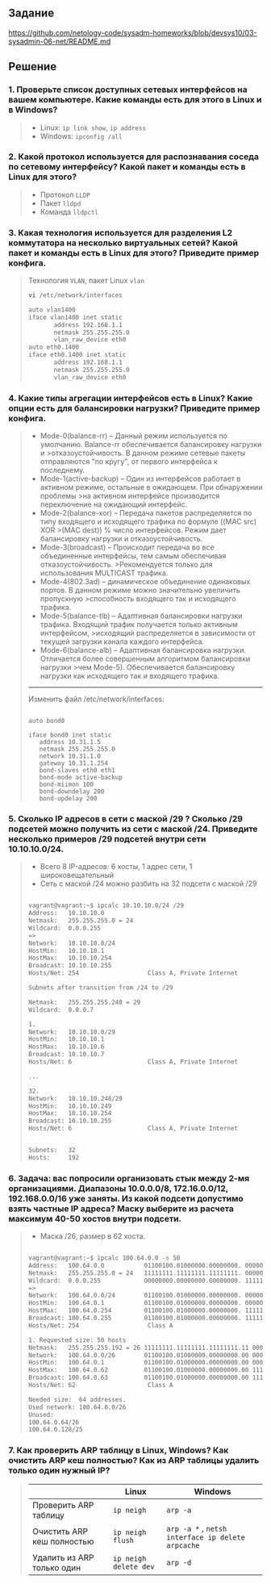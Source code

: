 ## Задание

https://github.com/netology-code/sysadm-homeworks/blob/devsys10/03-sysadmin-06-net/README.md

## Решение

### 1. Проверьте список доступных сетевых интерфейсов на вашем компьютере. Какие команды есть для этого в Linux и в Windows?

> - Linux: `ip link show`, `ip address`
> - Windows: `ipconfig /all`

### 2. Какой протокол используется для распознавания соседа по сетевому интерфейсу? Какой пакет и команды есть в Linux для этого?

> - Протокол `LLDP`
> - Пакет `lldpd`
> - Команда `lldpctl`

### 3. Какая технология используется для разделения L2 коммутатора на несколько виртуальных сетей? Какой пакет и команды есть в Linux для этого? Приведите пример конфига.

> Технология `VLAN`, пакет Linux `vlan`
>
> ```bash
> vi /etc/network/interfaces
>
> auto vlan1400
> iface vlan1400 inet static
>        address 192.168.1.1
>        netmask 255.255.255.0
>        vlan_raw_device eth0
> auto eth0.1400
> iface eth0.1400 inet static
>        address 192.168.1.1
>        netmask 255.255.255.0
>        vlan_raw_device eth0
> ```

### 4. Какие типы агрегации интерфейсов есть в Linux? Какие опции есть для балансировки нагрузки? Приведите пример конфига.

> - Mode-0(balance-rr) – Данный режим используется по умолчанию. Balance-rr обеспечивается балансировку нагрузки и >отказоустойчивость. В данном режиме сетевые пакеты отправляются "по кругу", от первого интерфейса к последнему.
> - Mode-1(active-backup) – Один из интерфейсов работает в активном режиме, остальные в ожидающем. При обнаружении проблемы >на активном интерфейсе производится переключение на ожидающий интерфейс.
> - Mode-2(balance-xor) – Передача пакетов распределяется по типу входящего и исходящего трафика по формуле ((MAC src) XOR >(MAC dest)) % число интерфейсов. Режим дает балансировку нагрузки и отказоустойчивость.
> - Mode-3(broadcast) – Происходит передача во все объединенные интерфейсы, тем самым обеспечивая отказоустойчивость. >Рекомендуется только для использования MULTICAST трафика.
> - Mode-4(802.3ad) – динамическое объединение одинаковых портов. В данном режиме можно значительно увеличить пропускную >способность входящего так и исходящего трафика.
> - Mode-5(balance-tlb) – Адаптивная балансировки нагрузки трафика. Входящий трафик получается только активным интерфейсом, >исходящий распределяется в зависимости от текущей загрузки канала каждого интерфейса.
> - Mode-6(balance-alb) – Адаптивная балансировка нагрузки. Отличается более совершенным алгоритмом балансировки нагрузки >чем Mode-5). Обеспечивается балансировку нагрузки как исходящего так и входящего трафика.
>
> ---
>
> Изменить файл /etc/network/interfaces:
>
> ```
>
> auto bond0
>
> iface bond0 inet static
>    address 10.31.1.5
>    netmask 255.255.255.0
>    network 10.31.1.0
>    gateway 10.31.1.254
>    bond-slaves eth0 eth1
>    bond-mode active-backup
>    bond-miimon 100
>    bond-downdelay 200
>    bond-updelay 200
>
> ```

### 5. Сколько IP адресов в сети с маской /29 ? Сколько /29 подсетей можно получить из сети с маской /24. Приведите несколько примеров /29 подсетей внутри сети 10.10.10.0/24.

> - Всего 8 IP-адресов: 6 хосты, 1 адрес сети, 1 широковещательный
> - Сеть с маской /24 можно разбить на 32 подсети с маской /29
>
> ```bash
>
> vagrant@vagrant:~$ ipcalc 10.10.10.0/24 /29
> Address:   10.10.10.0
> Netmask:   255.255.255.0 = 24
> Wildcard:  0.0.0.255
> =>
> Network:   10.10.10.0/24
> HostMin:   10.10.10.1
> HostMax:   10.10.10.254
> Broadcast: 10.10.10.255
> Hosts/Net: 254                   Class A, Private Internet
>
> Subnets after transition from /24 to /29
>
> Netmask:   255.255.255.248 = 29
> Wildcard:  0.0.0.7
>
> 1.
> Network:   10.10.10.0/29
> HostMin:   10.10.10.1
> HostMax:   10.10.10.6
> Broadcast: 10.10.10.7
> Hosts/Net: 6                     Class A, Private Internet
>
> ...
>
> 32.
> Network:   10.10.10.248/29
> HostMin:   10.10.10.249
> HostMax:   10.10.10.254
> Broadcast: 10.10.10.255
> Hosts/Net: 6                     Class A, Private Internet
>
>
> Subnets:   32
> Hosts:     192
>
> ```

### 6. Задача: вас попросили организовать стык между 2-мя организациями. Диапазоны 10.0.0.0/8, 172.16.0.0/12, 192.168.0.0/16 уже заняты. Из какой подсети допустимо взять частные IP адреса? Маску выберите из расчета максимум 40-50 хостов внутри подсети.

> - Маска /26, размер в 62 хоста.
>
> ```bash
>
> vagrant@vagrant:~$ ipcalc 100.64.0.0 -s 50
> Address:   100.64.0.0           01100100.01000000.00000000. 00000000
> Netmask:   255.255.255.0 = 24   11111111.11111111.11111111. 00000000
> Wildcard:  0.0.0.255            00000000.00000000.00000000. 11111111
> =>
> Network:   100.64.0.0/24        01100100.01000000.00000000. 00000000
> HostMin:   100.64.0.1           01100100.01000000.00000000. 00000001
> HostMax:   100.64.0.254         01100100.01000000.00000000. 11111110
> Broadcast: 100.64.0.255         01100100.01000000.00000000. 11111111
> Hosts/Net: 254                   Class A
>
> 1. Requested size: 50 hosts
> Netmask:   255.255.255.192 = 26 11111111.11111111.11111111.11 000000
> Network:   100.64.0.0/26        01100100.01000000.00000000.00 000000
> HostMin:   100.64.0.1           01100100.01000000.00000000.00 000001
> HostMax:   100.64.0.62          01100100.01000000.00000000.00 111110
> Broadcast: 100.64.0.63          01100100.01000000.00000000.00 111111
> Hosts/Net: 62                    Class A
>
> Needed size:  64 addresses.
> Used network: 100.64.0.0/26
> Unused:
> 100.64.0.64/26
> 100.64.0.128/25
>
> ```

### 7. Как проверить ARP таблицу в Linux, Windows? Как очистить ARP кеш полностью? Как из ARP таблицы удалить только один нужный IP?

> |                            | Linux                 | Windows                                           |
> | -------------------------- | --------------------- | ------------------------------------------------- |
> | Проверить ARP таблицу      | `ip neigh`            | `arp -a`                                          |
> | Очистить ARP кеш полностью | `ip neigh flush`      | `arp -a *` , `netsh interface ip delete arpcache` |
> | Удалить из ARP только один | `ip neigh delete dev` | `arp -d`                                          |
